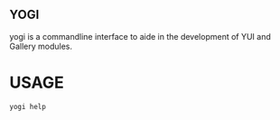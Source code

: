 YOGI
----

yogi is a commandline interface to aide in the development of YUI and Gallery modules.


USAGE
=====

    yogi help

